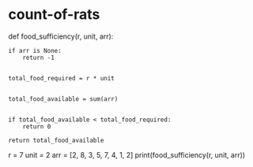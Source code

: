 # count-of-rats
def food_sufficiency(r, unit, arr):
    
    if arr is None:
        return -1


    total_food_required = r * unit

    
    total_food_available = sum(arr)


    if total_food_available < total_food_required:
        return 0
    
    return total_food_available

r = 7
unit = 2
arr = [2, 8, 3, 5, 7, 4, 1, 2]
print(food_sufficiency(r, unit, arr))  
